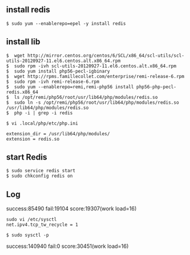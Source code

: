## install redis
```
$ sudo yum --enablerepo=epel -y install redis
```

## install lib
```
$  wget http://mirror.centos.org/centos/6/SCL/x86_64/scl-utils/scl-utils-20120927-11.el6.centos.alt.x86_64.rpm
$  sudo rpm -ivh scl-utils-20120927-11.el6.centos.alt.x86_64.rpm
$  sudo yum install php56-pecl-igbinary
$  wget http://rpms.famillecollet.com/enterprise/remi-release-6.rpm
$  sudo rpm -ivh remi-release-6.rpm
$  sudo yum --enablerepo=remi,remi-php56 install php56-php-pecl-redis.x86_64
$  ls /opt/remi/php56/root/usr/lib64/php/modules/redis.so
$  sudo ln -s /opt/remi/php56/root/usr/lib64/php/modules/redis.so /usr/lib64/php/modules/redis.so 
$  php -i | grep -i redis

$ vi .local/php/etc/php.ini

extension_dir = /usr/lib64/php/modules/
extension = redis.so
```

## start Redis
```
$ sudo service redis start
$ sudo chkconfig redis on
```

## Log

success:85490 fail:19104 score:19307(work load=16)

```
sudo vi /etc/sysctl
net.ipv4.tcp_tw_recycle = 1

$ sudo sysctl -p
```

success:140940 fail:0 score:30451(work load=16)
